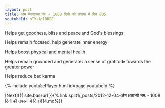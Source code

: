 ```yaml
---
layout: post
title: ओम व्यासाच्या नमः - 1008 दिनों की तपस्या में दिन 805
youtubeId: oIY-AolDDBE
---
```

 
 
Helps get goodness, bliss and peace and God's blessings
 
Helps remain focused, help generate inner energy 
 
Helps boost physical and mental health 
 
Helps remain grounded and generates a sense of gratitude towards the greater power 
 
Helps reduce bad karma
 
 
 
 


{% include youtubePlayer.html id=page.youtubeId %}
 
[Next]({{ site.baseurl }}{% link  split1/_posts/2012-12-04-ओम क्षताभ्यो नमः - 1008 दिनों की तपस्या में दिन 814.md%})
 
